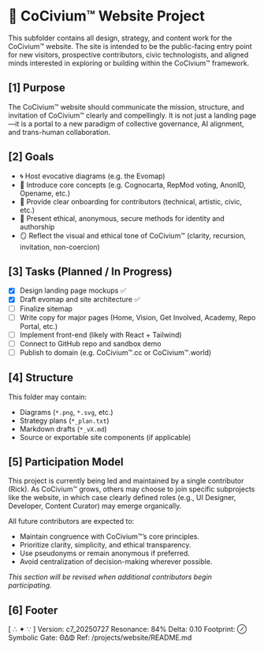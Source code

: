 <!-- Filename: README.md -->
<!-- CoCivium™ Project Folder: projects/website -->
<!-- Resonance: 84% -->
<!-- Version: c7_20250727 -->

# 🧭 CoCivium™ Website Project

This subfolder contains all design, strategy, and content work for the CoCivium™ website. The site is intended to be the public-facing entry point for new visitors, prospective contributors, civic technologists, and aligned minds interested in exploring or building within the CoCivium™ framework.

## [1] Purpose

The CoCivium™ website should communicate the mission, structure, and invitation of CoCivium™ clearly and compellingly. It is not just a landing page—it is a portal to a new paradigm of collective governance, AI alignment, and trans-human collaboration.

## [2] Goals

- 🌀 Host evocative diagrams (e.g. the Evomap)
- 🧠 Introduce core concepts (e.g. Cognocarta, RepMod voting, AnonID, Opename, etc.)
- 🚀 Provide clear onboarding for contributors (technical, artistic, civic, etc.)
- 🪪 Present ethical, anonymous, secure methods for identity and authorship
- 🪞 Reflect the visual and ethical tone of CoCivium™ (clarity, recursion, invitation, non-coercion)

## [3] Tasks (Planned / In Progress)

- [x] Design landing page mockups ✅
- [x] Draft evomap and site architecture ✅
- [ ] Finalize sitemap
- [ ] Write copy for major pages (Home, Vision, Get Involved, Academy, Repo Portal, etc.)
- [ ] Implement front-end (likely with React + Tailwind)
- [ ] Connect to GitHub repo and sandbox demo
- [ ] Publish to domain (e.g. CoCivium™.cc or CoCivium™.world)

## [4] Structure

This folder may contain:
- Diagrams (`*.png`, `*.svg`, etc.)
- Strategy plans (`*_plan.txt`)
- Markdown drafts (`*_vX.md`)
- Source or exportable site components (if applicable)

## [5] Participation Model

This project is currently being led and maintained by a single contributor (Rick). As CoCivium™ grows, others may choose to join specific subprojects like the website, in which case clearly defined roles (e.g., UI Designer, Developer, Content Curator) may emerge organically.

All future contributors are expected to:
- Maintain congruence with CoCivium™’s core principles.
- Prioritize clarity, simplicity, and ethical transparency.
- Use pseudonyms or remain anonymous if preferred.
- Avoid centralization of decision-making wherever possible.

_This section will be revised when additional contributors begin participating._

## [6] Footer

[ ∴ ✦ ∵ ]
Version: c7_20250727
Resonance: 84%
Delta: 0.10
Footprint: ⊘
Symbolic Gate: ΘΔΦ
Ref: /projects/website/README.md


